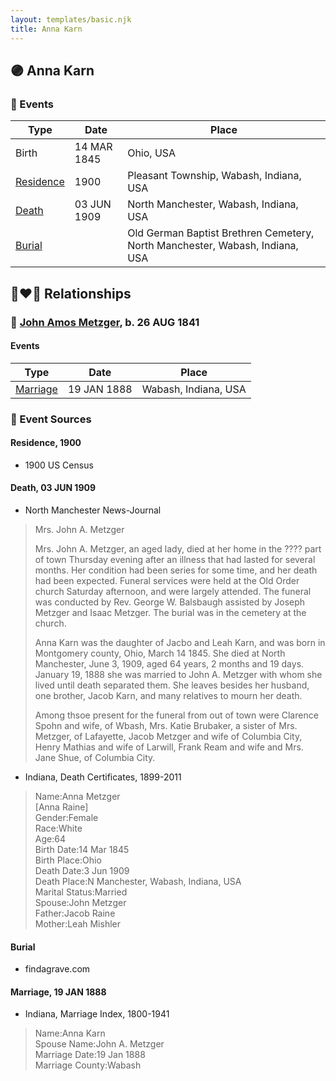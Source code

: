 ```yaml
---
layout: templates/basic.njk
title: Anna Karn
---
```

## 🟣 Anna Karn

### 📆 Events

Type | Date | Place
------ | ------ | ------
Birth | 14 MAR 1845 | Ohio, USA
[Residence](#event-37310924-f48e-4763-ac48-dec9a4fbadd1) | 1900 | Pleasant Township, Wabash, Indiana, USA
[Death](#event-c529c43a-40db-49b2-a1c0-943a779b71a0) | 03 JUN 1909 | North Manchester, Wabash, Indiana, USA
[Burial](#event-89367799-83c9-4872-9e41-7a61ff02fb1a) |  | Old German Baptist Brethren Cemetery, North Manchester, Wabash, Indiana, USA

## 👩‍❤️‍👨 Relationships

### 🔵 [John Amos Metzger](/people/2/28893894), b. 26 AUG 1841

#### Events

Type | Date | Place
------ | ------ | ------
[Marriage](#event-1d9d57fc-654e-45a9-b731-172eaa563e63) | 19 JAN 1888 | Wabash, Indiana, USA
### 📰 Event Sources

#### <a id="event-37310924-f48e-4763-ac48-dec9a4fbadd1"></a> Residence, 1900
* 1900 US Census

#### <a id="event-c529c43a-40db-49b2-a1c0-943a779b71a0"></a> Death, 03 JUN 1909
* North Manchester News-Journal
>   
  > Mrs. John A. Metzger  
  >   
  > Mrs. John A. Metzger, an aged lady, died at her home in the ???? part of town Thursday evening after an illness that had lasted for several months. Her condition had been series for some time, and her death had been expected. Funeral services were held at the Old Order church Saturday afternoon, and were largely attended. The funeral was conducted by Rev. George W. Balsbaugh assisted by Joseph Metzger and Isaac Metzger. The burial was in the cemetery at the church.  
  >   
  > Anna Karn was the daughter of Jacbo and Leah Karn, and was born in Montgomery county, Ohio, March 14 1845. She died at North Manchester, June 3, 1909, aged 64 years, 2 months and 19 days. January 19, 1888 she was married to John A. Metzger with whom she lived until death separated them. She leaves besides her husband, one brother, Jacob Karn, and many relatives to mourn her death.  
  >   
  > Among thsoe present for the funeral from out of town were Clarence Spohn and wife, of Wbash, Mrs. Katie Brubaker, a sister of Mrs. Metzger, of Lafayette, Jacob Metzger and wife of Columbia City, Henry Mathias and wife of Larwill, Frank Ream and wife and Mrs. Jane Shue, of Columbia City.
* Indiana, Death Certificates, 1899-2011
>   
  > Name:Anna Metzger  
  > [Anna Raine]   
  > Gender:Female  
  > Race:White  
  > Age:64  
  > Birth Date:14 Mar 1845  
  > Birth Place:Ohio  
  > Death Date:3 Jun 1909  
  > Death Place:N Manchester, Wabash, Indiana, USA  
  > Marital Status:Married  
  > Spouse:John Metzger  
  > Father:Jacob Raine  
  > Mother:Leah Mishler

#### <a id="event-89367799-83c9-4872-9e41-7a61ff02fb1a"></a> Burial
* findagrave.com

#### <a id="event-1d9d57fc-654e-45a9-b731-172eaa563e63"></a> Marriage, 19 JAN 1888
* Indiana, Marriage Index, 1800-1941
>   
  > Name:Anna Karn  
  > Spouse Name:John A. Metzger  
  > Marriage Date:19 Jan 1888  
  > Marriage County:Wabash